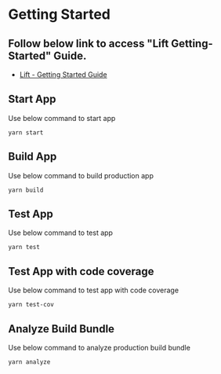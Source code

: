 # Getting Started

## Follow below link to access "Lift Getting-Started" Guide.

- [Lift - Getting Started Guide](http://d2wtauyc1irx0m.cloudfront.net/)

## Start App

Use below command to start app

```
yarn start
```

## Build App

Use below command to build production app

```
yarn build
```

## Test App

Use below command to test app

```
yarn test
```

## Test App with code coverage

Use below command to test app with code coverage

```
yarn test-cov
```

## Analyze Build Bundle

Use below command to analyze production build bundle

```
yarn analyze
```